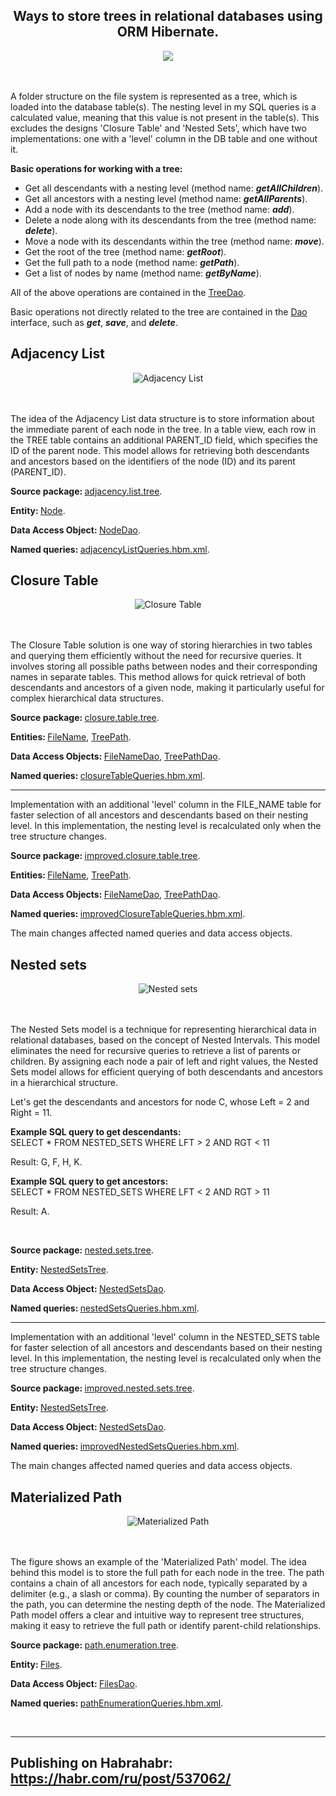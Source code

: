 <h2 align="center"> Ways to store trees in relational databases using ORM Hibernate.</h2>
<div align="center"><img src="https://hsto.org/getpro/habr/upload_files/5ce/aba/82c/5ceaba82c9e579300eea7b8ed9e8c2f7.PNG"></div>
</br></br>
<p>A folder structure on the file system is represented as a tree, which is loaded into the database table(s). The nesting level in my SQL queries is a calculated value, meaning that this value is not present in the table(s). This excludes the designs 'Closure Table' and 'Nested Sets', which have two implementations: one with a 'level' column in the DB table and one without it.</p>
<p><b>Basic operations for working with a tree:</b></p>
 <ul>
  <li>Get all descendants with a nesting level (method name: <b><i>getAllChildren</i></b>).</li>
  <li>Get all ancestors with a nesting level (method name: <b><i>getAllParents</i></b>).</li>
  <li>Add a node with its descendants to the tree (method name: <b><i>add</i></b>).</li>
  <li>Delete a node along with its descendants from the tree (method name: <b><i>delete</i></b>).</li>
  <li>Move a node with its descendants within the tree (method name: <b><i>move</i></b>).</li>
  <li>Get the root of the tree (method name: <b><i>getRoot</i></b>).</li>
  <li>Get the full path to a node (method name: <b><i>getPath</i></b>).</li>
  <li>Get a list of nodes by name (method name: <b><i>getByName</i></b>).</li>
</ul>
<p>All of the above operations are contained in the <a href="https://github.com/yurievivan/TreeProject/blob/master/src/main/java/tree/dao/TreeDao.java">TreeDao</a>.</p>
<p>Basic operations not directly related to the tree are contained in the <a href="https://github.com/yurievivan/TreeProject/blob/master/src/main/java/tree/dao/Dao.java">Dao</a> interface, such as <b><i>get</i></b>, <b><i>save</i></b>, and <b><i>delete</i></b>.</p>
<h2>Adjacency List</h2>
<div align="center"><img src="https://hsto.org/getpro/habr/upload_files/b2c/ee6/216/b2cee6216e8a723f590d55d1223261a6.png" alt="Adjacency List"></div>
</br></br>
<p>The idea of the Adjacency List data structure is to store information about the immediate parent of each node in the tree. In a table view, each row in the TREE table contains an additional PARENT_ID field, which specifies the ID of the parent node. This model allows for retrieving both descendants and ancestors based on the identifiers of the node (ID) and its parent (PARENT_ID).</p>
<p><b>Source package: </b><a href="https://github.com/yurievivan/TreeProject/tree/master/src/main/java/adjacency/list/tree">adjacency.list.tree</a>.</p>
<p><b>Entity: </b><a href="https://github.com/yurievivan/TreeProject/blob/master/src/main/java/adjacency/list/tree/Node.java">Node</a>.</p>
<p><b>Data Access Object: </b><a href="https://github.com/yurievivan/TreeProject/blob/master/src/main/java/adjacency/list/tree/NodeDao.java">NodeDao</a>.</p>
<p><b>Named queries: </b><a href="https://github.com/yurievivan/TreeProject/blob/master/src/main/resources/adjacencyListQueries.hbm.xml">adjacencyListQueries.hbm.xml</a>.</p>
<h2>Closure Table</h2>
<div align="center"><img src="https://hsto.org/getpro/habr/upload_files/6a2/74f/627/6a274f627873c43d43b18ca5de82a8c1.png" alt="Closure Table"></div>
</br></br>
<p>The Closure Table solution is one way of storing hierarchies in two tables and querying them efficiently without the need for recursive queries. It involves storing all possible paths between nodes and their corresponding names in separate tables. This method allows for quick retrieval of both descendants and ancestors of a given node, making it particularly useful for complex hierarchical data structures.</p>
<p><b>Source package: </b><a href="https://github.com/yurievivan/TreeProject/tree/master/src/main/java/closure/table/tree">closure.table.tree</a>.</p>
<p><b>Entities: </b><a href="https://github.com/yurievivan/TreeProject/blob/master/src/main/java/closure/table/tree/FileName.java">FileName</a>, <a href="https://github.com/yurievivan/TreeProject/blob/master/src/main/java/closure/table/tree/TreePath.java">TreePath</a>.</p>
<p><b>Data Access Objects: </b><a href="https://github.com/yurievivan/TreeProject/blob/master/src/main/java/closure/table/tree/FileNameDao.java">FileNameDao</a>, <a href="https://github.com/yurievivan/TreeProject/blob/master/src/main/java/closure/table/tree/TreePathDao.java">TreePathDao</a>.</p>
<p><b>Named queries: </b><a href="https://github.com/yurievivan/TreeProject/blob/master/src/main/resources/closureTableQueries.hbm.xml">closureTableQueries.hbm.xml</a>.</p>
<hr>
<p>Implementation with an additional 'level' column in the FILE_NAME table for faster selection of all ancestors and descendants based on their nesting level. In this implementation, the nesting level is recalculated only when the tree structure changes.</p>
<p><b>Source package: </b><a href="https://github.com/yurievivan/TreeProject/tree/master/src/main/java/improved/closure/table/tree">improved.closure.table.tree</a>.</p>
<p><b>Entities: </b><a href="https://github.com/yurievivan/TreeProject/blob/master/src/main/java/improved/closure/table/tree/FileName.java">FileName</a>, <a href="https://github.com/yurievivan/TreeProject/blob/master/src/main/java/improved/closure/table/tree/TreePath.java">TreePath</a>.</p>
<p><b>Data Access Objects: </b><a href="https://github.com/yurievivan/TreeProject/blob/master/src/main/java/improved/closure/table/tree/FileNameDao.java">FileNameDao</a>, <a href="https://github.com/yurievivan/TreeProject/blob/master/src/main/java/improved/closure/table/tree/TreePathDao.java">TreePathDao</a>.</p>
<p><b>Named queries: </b><a href="https://github.com/yurievivan/TreeProject/blob/master/src/main/resources/improvedClosureTableQueries.hbm.xml">improvedClosureTableQueries.hbm.xml</a>.</p>
<p>The main changes affected named queries and data access objects.</p>
<h2>Nested sets</h2>
<div align="center"><img src="https://hsto.org/getpro/habr/upload_files/770/98a/934/77098a9345c609ea0057827bef6c5249.png" alt="Nested sets"></div>
</br></br>
<p>The Nested Sets model is a technique for representing hierarchical data in relational databases, based on the concept of Nested Intervals. This model eliminates the need for recursive queries to retrieve a list of parents or children. By assigning each node a pair of left and right values, the Nested Sets model allows for efficient querying of both descendants and ancestors in a hierarchical structure.</p>
<p>Let's get the descendants and ancestors for node C, whose Left = 2 and Right = 11.</p>
<b>Example SQL query to get descendants:</b>
<div>SELECT * FROM NESTED_SETS WHERE LFT > 2 AND RGT < 11</div>
<p>Result: G, F, H, K.</p>
<b>Example SQL query to get ancestors:</b>
<div>SELECT * FROM NESTED_SETS WHERE LFT < 2 AND RGT > 11</div>
<p>Result: A.</p>
 </br>
<p><b>Source package: </b><a href="https://github.com/yurievivan/TreeProject/tree/master/src/main/java/nested/sets/tree">nested.sets.tree</a>.</p>
<p><b>Entity: </b><a href="https://github.com/yurievivan/TreeProject/blob/master/src/main/java/nested/sets/tree/NestedSetsTree.java">NestedSetsTree</a>.</p>
<p><b>Data Access Object: </b><a href="https://github.com/yurievivan/TreeProject/blob/master/src/main/java/nested/sets/tree/NestedSetsDao.java">NestedSetsDao</a>.</p>
<p><b>Named queries: </b><a href="https://github.com/yurievivan/TreeProject/blob/master/src/main/resources/nestedSetsQueries.hbm.xml">nestedSetsQueries.hbm.xml</a>.</p>
<hr>
<p>Implementation with an additional 'level' column in the NESTED_SETS table for faster selection of all ancestors and descendants based on their nesting level. In this implementation, the nesting level is recalculated only when the tree structure changes.</p>
<p><b>Source package: </b><a href="https://github.com/yurievivan/TreeProject/tree/master/src/main/java/improved/nested/sets/tree">improved.nested.sets.tree</a>.</p>
<p><b>Entity: </b><a href="https://github.com/yurievivan/TreeProject/blob/master/src/main/java/improved/nested/sets/tree/NestedSetsTree.java">NestedSetsTree</a>.</p>
<p><b>Data Access Object: </b><a href="https://github.com/yurievivan/TreeProject/blob/master/src/main/java/improved/nested/sets/tree/NestedSetsDao.java">NestedSetsDao</a>.</p>
<p><b>Named queries: </b><a href="https://github.com/yurievivan/TreeProject/blob/master/src/main/resources/improvedNestedSetsQueries.hbm.xml">improvedNestedSetsQueries.hbm.xml</a>.</p>
<p>The main changes affected named queries and data access objects.</p>
<h2>Materialized Path</h2>
<div align="center"><img src="https://hsto.org/getpro/habr/upload_files/454/89c/f90/45489cf9091a01a561fbfda628825e4c.png" alt="Materialized Path"></div>
</br></br>
<p>The figure shows an example of the 'Materialized Path' model. The idea behind this model is to store the full path for each node in the tree. The path contains a chain of all ancestors for each node, typically separated by a delimiter (e.g., a slash or comma). By counting the number of separators in the path, you can determine the nesting depth of the node. The Materialized Path model offers a clear and intuitive way to represent tree structures, making it easy to retrieve the full path or identify parent-child relationships.</p>
<p><b>Source package: </b><a href="https://github.com/yurievivan/TreeProject/tree/master/src/main/java/path/enumeration/tree">path.enumeration.tree</a>.</p>
<p><b>Entity: </b><a href="https://github.com/yurievivan/TreeProject/blob/master/src/main/java/path/enumeration/tree/Files.java">Files</a>.</p>
<p><b>Data Access Object: </b><a href="https://github.com/yurievivan/TreeProject/blob/master/src/main/java/path/enumeration/tree/FilesDao.java">FilesDao</a>.</p>
<p><b>Named queries: </b><a href="https://github.com/yurievivan/TreeProject/blob/master/src/main/resources/pathEnumerationQueries.hbm.xml">pathEnumerationQueries.hbm.xml</a>.</p>
</br>
<hr>
<h2 align="left">Publishing on Habrahabr: <a href="https://habr.com/ru/post/537062/">https://habr.com/ru/post/537062/</a></h1>
